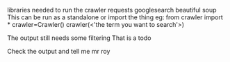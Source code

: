 libraries needed to run the crawler
	requests
	googlesearch 
	beautiful soup
This can be run as a standalone or import the thing eg:
	from crawler import * 
	crawler=Crawler()
	crawler(<'the term you want to search'>)
	
The output still needs some filtering
That is a todo

Check the output and tell me mr roy
	
